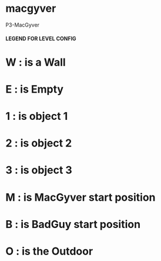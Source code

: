 # macgyver
P3-MacGyver
#### LEGEND FOR LEVEL CONFIG ####
# W : is a Wall
# E : is Empty
# 1 : is object 1
# 2 : is object 2
# 3 : is object 3
# M : is MacGyver start position
# B : is BadGuy start position
# O : is the Outdoor